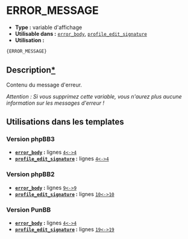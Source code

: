 # ERROR_MESSAGE
* __Type :__ variable d'affichage
* __Utilisable dans :__ [`error_body`](../tpl/error_body.md#readme), [`profile_edit_signature`](../tpl/profile_edit_signature.md#readme)
* __Utilisation :__

```html
{ERROR_MESSAGE}
```

## Description[*](https://fa-tvars.appspot.com/var/ERROR_MESSAGE)
Contenu du message d'erreur.

*Attention : Si vous supprimez cette variable, vous n'aurez plus aucune information sur les messages d'erreur !*

## Utilisations dans les templates

### Version phpBB3
* __[`error_body`](../tpl/error_body.md#readme) :__ lignes [`4`](../src/prosilver/error_body.tpl#L4)[`<->`](../src/prosilver/error_body.tpl#L4-L4)[`4`](../src/prosilver/error_body.tpl#L4)
* __[`profile_edit_signature`](../tpl/profile_edit_signature.md#readme) :__ lignes [`4`](../src/prosilver/profile_edit_signature.tpl#L4)[`<->`](../src/prosilver/profile_edit_signature.tpl#L4-L4)[`4`](../src/prosilver/profile_edit_signature.tpl#L4)

### Version phpBB2
* __[`error_body`](../tpl/error_body.md#readme) :__ lignes [`9`](../src/subsilver/error_body.tpl#L9)[`<->`](../src/subsilver/error_body.tpl#L9-L9)[`9`](../src/subsilver/error_body.tpl#L9)
* __[`profile_edit_signature`](../tpl/profile_edit_signature.md#readme) :__ lignes [`10`](../src/subsilver/profile_edit_signature.tpl#L10)[`<->`](../src/subsilver/profile_edit_signature.tpl#L10-L10)[`10`](../src/subsilver/profile_edit_signature.tpl#L10)

### Version PunBB
* __[`error_body`](../tpl/error_body.md#readme) :__ lignes [`4`](../src/punbb/error_body.tpl#L4)[`<->`](../src/punbb/error_body.tpl#L4-L4)[`4`](../src/punbb/error_body.tpl#L4)
* __[`profile_edit_signature`](../tpl/profile_edit_signature.md#readme) :__ lignes [`19`](../src/punbb/profile_edit_signature.tpl#L19)[`<->`](../src/punbb/profile_edit_signature.tpl#L19-L19)[`19`](../src/punbb/profile_edit_signature.tpl#L19)

